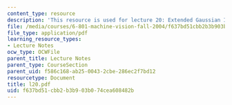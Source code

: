 ```yaml
---
content_type: resource
description: 'This resource is used for lecture 20: Extended Gaussian Images, Geometry.'
file: /media/courses/6-801-machine-vision-fall-2004/f637bd51cbb2b3b903b074cea608482b_l20.pdf
file_type: application/pdf
learning_resource_types:
- Lecture Notes
ocw_type: OCWFile
parent_title: Lecture Notes
parent_type: CourseSection
parent_uid: f586c168-ab25-0043-2cbe-286ec2f7bd12
resourcetype: Document
title: l20.pdf
uid: f637bd51-cbb2-b3b9-03b0-74cea608482b
---
```

